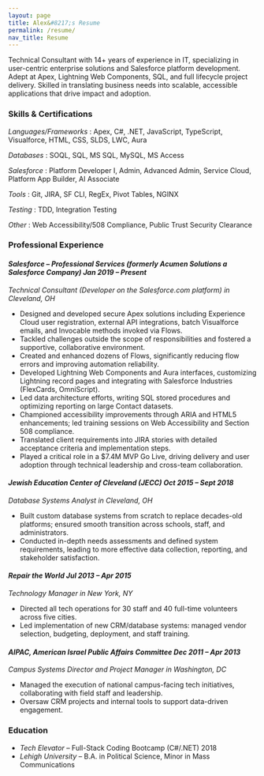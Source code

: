 ```yaml
---
layout: page
title: Alex&#8217;s Resume
permalink: /resume/
nav_title: Resume
---
```


Technical Consultant with 14+ years of experience in IT, specializing in user-centric enterprise solutions and Salesforce platform development. Adept at Apex, Lightning Web Components, SQL, and full lifecycle project delivery. Skilled in translating business needs into scalable, accessible applications that drive impact and adoption.


### Skills & Certifications
*Languages/Frameworks*
: Apex, C#, .NET, JavaScript, TypeScript, Visualforce, HTML, CSS, SLDS, LWC, Aura

*Databases*
: SOQL, SQL, MS SQL, MySQL, MS Access

*Salesforce*
: Platform Developer I, Admin, Advanced Admin, Service Cloud, Platform App Builder, AI Associate

*Tools*
: Git, JIRA, SF CLI, RegEx, Pivot Tables, NGINX

*Testing*
: TDD, Integration Testing

*Other*
: Web Accessibility/508 Compliance, Public Trust Security Clearance

### Professional Experience
#### *Salesforce – Professional Services (formerly Acumen Solutions a Salesforce Company)	Jan 2019 – Present*

_Technical Consultant (Developer on the Salesforce.com platform) in Cleveland, OH_

- Designed and developed secure Apex solutions including Experience Cloud user registration, external API integrations, batch Visualforce emails, and Invocable methods invoked via Flows.
- Tackled challenges outside the scope of responsibilities and fostered a supportive, collaborative environment.
- Created and enhanced dozens of Flows, significantly reducing flow errors and improving automation reliability.
- Developed Lightning Web Components and Aura interfaces, customizing Lightning record pages and integrating with Salesforce Industries (FlexCards, OmniScript).
- Led data architecture efforts, writing SQL stored procedures and optimizing reporting on large Contact datasets.
- Championed accessibility improvements through ARIA and HTML5 enhancements; led training sessions on Web Accessibility and Section 508 compliance.
- Translated client requirements into JIRA stories with detailed acceptance criteria and implementation steps.
- Played a critical role in a $7.4M MVP Go Live, driving delivery and user adoption through technical leadership and cross-team collaboration.

#### *Jewish Education Center of Cleveland (JECC)	Oct 2015 – Sept 2018*

_Database Systems Analyst in Cleveland, OH_

- Built custom database systems from scratch to replace decades-old platforms; ensured smooth transition across schools, staff, and administrators.
- Conducted in-depth needs assessments and defined system requirements, leading to more effective data collection, reporting, and stakeholder satisfaction.

#### *Repair the World	Jul 2013 – Apr 2015*

_Technology Manager in New York, NY_
- Directed all tech operations for 30 staff and 40 full-time volunteers across five cities.
- Led implementation of new CRM/database systems: managed vendor selection, budgeting, deployment, and staff training.

#### *AIPAC, American Israel Public Affairs Committee	Dec 2011 – Apr 2013*

_Campus Systems Director and Project Manager in Washington, DC_
- Managed the execution of national campus-facing tech initiatives, collaborating with field staff and leadership.
- Oversaw CRM projects and internal tools to support data-driven engagement.


### Education
- *Tech Elevator* – Full-Stack Coding Bootcamp (C#/.NET) 	2018
- *Lehigh University* – B.A. in Political Science, Minor in Mass Communications
